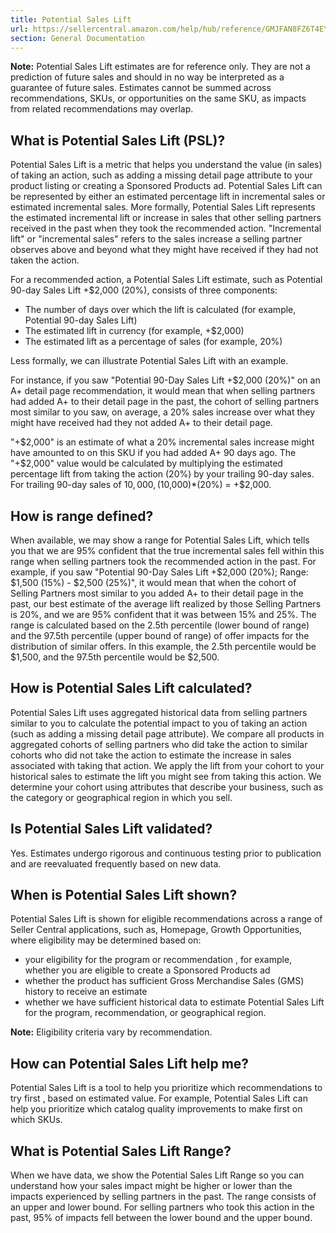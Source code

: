 ```yaml
---
title: Potential Sales Lift
url: https://sellercentral.amazon.com/help/hub/reference/GMJFAN8FZ6T4EYUY
section: General Documentation
---
```


**Note:** Potential Sales Lift estimates are for reference only. They are not
a prediction of future sales and should in no way be interpreted as a
guarantee of future sales. Estimates cannot be summed across recommendations,
SKUs, or opportunities on the same SKU, as impacts from related
recommendations may overlap.

## What is Potential Sales Lift (PSL)?

Potential Sales Lift is a metric that helps you understand the value (in
sales) of taking an action, such as adding a missing detail page attribute to
your product listing or creating a Sponsored Products ad. Potential Sales Lift
can be represented by either an estimated percentage lift in incremental sales
or estimated incremental sales. More formally, Potential Sales Lift represents
the estimated incremental lift or increase in sales that other selling
partners received in the past when they took the recommended action.
"Incremental lift" or "incremental sales" refers to the sales increase a
selling partner observes above and beyond what they might have received if
they had not taken the action.

For a recommended action, a Potential Sales Lift estimate, such as Potential
90-day Sales Lift +$2,000 (20%), consists of three components:

  * The number of days over which the lift is calculated (for example, Potential 90-day Sales Lift)
  * The estimated lift in currency (for example, +$2,000)
  * The estimated lift as a percentage of sales (for example, 20%)

Less formally, we can illustrate Potential Sales Lift with an example.

For instance, if you saw "Potential 90-Day Sales Lift +$2,000 (20%)" on an A+
detail page recommendation, it would mean that when selling partners had added
A+ to their detail page in the past, the cohort of selling partners most
similar to you saw, on average, a 20% sales increase over what they might have
received had they not added A+ to their detail page.

"+$2,000" is an estimate of what a 20% incremental sales increase might have
amounted to on this SKU if you had added A+ 90 days ago. The "+$2,000" value
would be calculated by multiplying the estimated percentage lift from taking
the action (20%) by your trailing 90-day sales. For trailing 90-day sales of
$10,000, ($10,000)*(20%) = +$2,000.

## How is range defined?

When available, we may show a range for Potential Sales Lift, which tells you
that we are 95% confident that the true incremental sales fell within this
range when selling partners took the recommended action in the past. For
example, if you saw "Potential 90-Day Sales Lift +$2,000 (20%); Range: $1,500
(15%) - $2,500 (25%)", it would mean that when the cohort of Selling Partners
most similar to you added A+ to their detail page in the past, our best
estimate of the average lift realized by those Selling Partners is 20%, and we
are 95% confident that it was between 15% and 25%. The range is calculated
based on the 2.5th percentile (lower bound of range) and the 97.5th percentile
(upper bound of range) of offer impacts for the distribution of similar
offers. In this example, the 2.5th percentile would be $1,500, and the 97.5th
percentile would be $2,500.

## How is Potential Sales Lift calculated?

Potential Sales Lift uses aggregated historical data from selling partners
similar to you to calculate the potential impact to you of taking an action
(such as adding a missing detail page attribute). We compare all products in
aggregated cohorts of selling partners who did take the action to similar
cohorts who did not take the action to estimate the increase in sales
associated with taking that action. We apply the lift from your cohort to your
historical sales to estimate the lift you might see from taking this action.
We determine your cohort using attributes that describe your business, such as
the category or geographical region in which you sell.

## Is Potential Sales Lift validated?

Yes. Estimates undergo rigorous and continuous testing prior to publication
and are reevaluated frequently based on new data.

## When is Potential Sales Lift shown?

Potential Sales Lift is shown for eligible recommendations across a range of
Seller Central applications, such as, Homepage, Growth Opportunities, where
eligibility may be determined based on:

  * your eligibility for the program or recommendation , for example, whether you are eligible to create a Sponsored Products ad
  * whether the product has sufficient Gross Merchandise Sales (GMS) history to receive an estimate
  * whether we have sufficient historical data to estimate Potential Sales Lift for the program, recommendation, or geographical region.

**Note:** Eligibility criteria vary by recommendation.

## How can Potential Sales Lift help me?

Potential Sales Lift is a tool to help you prioritize which recommendations to
try first , based on estimated value. For example, Potential Sales Lift can
help you prioritize which catalog quality improvements to make first on which
SKUs.

## What is Potential Sales Lift Range?

When we have data, we show the Potential Sales Lift Range so you can
understand how your sales impact might be higher or lower than the impacts
experienced by selling partners in the past. The range consists of an upper
and lower bound. For selling partners who took this action in the past, 95% of
impacts fell between the lower bound and the upper bound.

